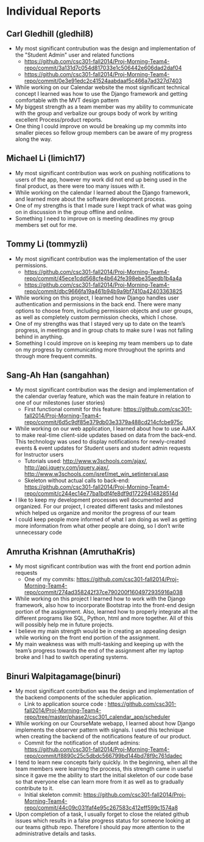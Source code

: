 # Individual Reports

## Carl Gledhill (gledhil8)
- My most significant contrubution was the design and implementation of the "Student Admin" user and related functions
    - https://github.com/csc301-fall2014/Proj-Morning-Team4-repo/commit/3a131d7c054d817033e1c506442e606dad2daf04 
    - https://github.com/csc301-fall2014/Proj-Morning-Team4-repo/commit/0e3e91edc2c41524aabdaaf5c466a7ad327d7403
- While working on our Calendar website the most significant technical concept I learned was how to use the Django framework and getting comfortable with the MVT design pattern
- My biggest strength as a team member was my ability to communicate with the group and verbalize our groups body of work by writing excellent Process/product reports.
- One thing I could improve on would be breaking up my commits into smaller pieces so fellow group members can be aware of my progress along the way.

## Michael Li (limich17)

- My most significant contribution was work on pushing notifications to users of the app, however my work did not end up being used in the final product, as there were too many issues with it.
- While working on the calendar I learned about the Django framework, and learned more about the software development process. 
- One of my strengths is that I made sure I kept track of what was going on in discussion in the group offline and online. 
- Something I need to improve on is meeting deadlines my group members set out for me.


## Tommy Li (tommyzli)
- My most significant contribution was the implementation of the user permissions. 
    - https://github.com/csc301-fall2014/Proj-Morning-Team4-repo/commit/45ece1cdd568cfe4b642fe398ebe35aedb1b4a4a
    - https://github.com/csc301-fall2014/Proj-Morning-Team4-repo/commit/dbc9666fa19a461b94b9a9bf7410a42403363825
- While working on this project, I learned how Django handles user authentication and permissions in the back end. There were many options to choose from, including permission objects and user groups, as well as completely custom permission checks, which I chose.
- One of my strengths was that I stayed very up to date on the team’s progress, in meetings and in group chats to make sure I was not falling behind in anything.
- Something I could improve on is keeping my team members up to date on my progress by communicating more throughout the sprints and through more frequent commits.

## Sang-Ah Han (sangahhan)
- My most significant contribution was the design and implementation of the calendar overlay feature, which was the main feature in relation to one of our milestones (user stories)
    - First functional commit for this feature: https://github.com/csc301-fall2014/Proj-Morning-Team4-repo/commit/6d5c9df85e379db03e3379a488cd214cfcbe975c
- While working on our web application, I learned about how to use AJAX to make real-time client-side updates based on data from the back-end. This technology was used to display notifications for newly-created events & event updates for Student users and student admin requests for Instructor users
    - Tutorials used: http://www.w3schools.com/ajax/, http://api.jquery.com/jquery.ajax/, http://www.w3schools.com/jsref/met_win_setinterval.asp 
    - Skeleton without actual calls to back-end: https://github.com/csc301-fall2014/Proj-Morning-Team4-repo/commit/c244ec14e77ba1bdf4fe8df9d17229414828514d
- I like to keep my development processes well documented and organized. For our project, I created different tasks and milestones which helped us organize and monitor the progress of our team
- I could keep people more informed of what I am doing as well as getting more information from what other people are doing, so I don’t write unnecessary code

## Amrutha Krishnan (AmruthaKris)
- My most significant contribution was with the front end portion admin requests
    - One of my commits: https://github.com/csc301-fall2014/Proj-Morning-Team4-repo/commit/274ad358242f37ce790200f1604972935916a038
- While working on this project I learned how to work with the Django framework, also how to incorporate Bootstrap into the front-end design portion of the assignment. Also, learned how to properly integrate all the different programs like SQL, Python, html and more together. All of this will possibly help me in future projects.
- I believe my main strength would be in creating an appealing design while working on the front end portion of the assignment.
- My main weakness was with multi-tasking and keeping up with the team’s progress towards the end of the assignment after my laptop broke and I had to switch operating systems. 

## Binuri Walpitagamage(binuri)
- My most significant contribution was the design and implementation of the backend components of the scheduler application.
    - Link to application source code : https://github.com/csc301-fall2014/Proj-Morning-Team4-repo/tree/master/phase2/csc301_calendar_app/scheduler
- While working on our CourseMate webapp, I learned about how Django implements the observer pattern with signals. I used this technique when creating the backend of the notifications feature of our product.
    - Commit for the notification of student admins: https://github.com/csc301-fall2014/Proj-Morning-Team4-repo/commit/f8890c25c5dbdc566799bd144bd78f9c761dadec 
- I tend to learn new concepts fairly quickly. In the beginning, when all the team members were learning the process, this strength came in useful since it gave me the ability to start the initial skeleton of our code base so that everyone else can learn more from it as well as to gradually contribute to it.
    - Initial skeleton commit: https://github.com/csc301-fall2014/Proj-Morning-Team4-repo/commit/44c09c031faf4e95c267583c412eff599c1574a8
- Upon completion of a task, I usually forget to close the related github issues which results in a false progress status for someone looking at our teams github repo. Therefore I should pay more attention to the administrative details and tasks.
